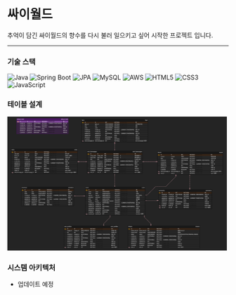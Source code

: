 # 싸이월드

추억이 담긴 싸이월드의 향수를 다시 불러 일으키고 싶어 시작한 프로젝트 입니다.

---

### 기술 스택


<img alt="Java" src="https://img.shields.io/badge/java-B3CCE8?style=flat-square&logo=OpenJDK&logoColor=white">
<img alt="Spring Boot" src="https://img.shields.io/badge/Spring Boot-6DB33F?style=flat-square&logo=Spring Boot&logoColor=white">
<img alt="JPA" src="https://img.shields.io/badge/JPA-A8D8EA?style=flat-square&logo=Hibernate&logoColor=white">
<img alt="MySQL" src="https://img.shields.io/badge/MySQL-F29111?style=flat-square&logo=MySQL&logoColor=white">
<img alt="AWS" src="https://img.shields.io/badge/AWS-FFD47F?style=flat-square&logo=Amazon AWS&logoColor=white">

<img alt="HTML5" src="https://img.shields.io/badge/HTML5-FFB3BA?style=flat-square&logo=HTML5&logoColor=white">
<img alt="CSS3" src="https://img.shields.io/badge/CSS3-BAFFC9?style=flat-square&logo=CSS3&logoColor=white">
<img alt="JavaScript" src="https://img.shields.io/badge/JavaScript-FFFFBA?style=flat-square&logo=JavaScript&logoColor=black">



### 테이블 설계

<img alt="ERD" src="erd/cyworld_erd_20250719_v01.png" width="500" />



### 시스템 아키텍처
- 업데이트 예정